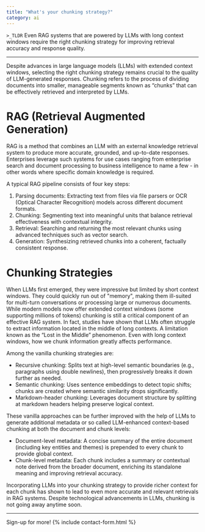 ```yaml
---
title: "What's your chunking strategy?"
category: ai
---
```



`>_TLDR`
Even RAG systems that are powered by LLMs with long context windows require the right chunking strategy for improving retrieval accuracy and response quality.

---

Despite advances in large language models (LLMs) with extended context windows, selecting the right chunking strategy remains crucial to the quality of LLM-generated responses. Chunking refers to the process of dividing documents into smaller, manageable segments known as “chunks” that can be effectively retrieved and interpreted by LLMs.

# RAG (Retrieval Augmented Generation)

RAG is a method that combines an LLM  with an external knowledge retrieval system to produce more accurate, grounded, and up-to-date responses. Enterprises leverage such systems for use cases ranging from enterprise search and document processing to business intelligence to name a few - in other words where specific domain knowledge is required. 

A typical RAG pipeline consists of four key steps:
1. Parsing documents: Extracting text from files via file parsers or OCR (Optical Character Recognition) models across different document formats.
2. Chunking: Segmenting text into meaningful units that balance retrieval effectiveness with contextual integrity.
3. Retrieval: Searching and returning the most relevant chunks using advanced techniques such as vector search.
4. Generation: Synthesizing retrieved chunks into a coherent, factually consistent response.

# Chunking Strategies

When LLMs first emerged, they were impressive but limited by short context windows. They could quickly run out of "memory", making them ill-suited for multi-turn conversations or processing large or numerous documents. While modern models now offer extended context windows (some supporting millions of tokens) chunking is still a critical component of an effective RAG system.
In fact, studies have shown that LLMs often struggle to extract information located in the middle of long contexts. A limitation known as the “Lost in the Middle” phenomenon. Even with long context windows, how we chunk information greatly affects performance.

Among the vanilla chunking strategies are:
- Recursive chunking: Splits text at high-level semantic boundaries (e.g., paragraphs using double newlines), then progressively breaks it down further as needed.
- Semantic chunking: Uses sentence embeddings to detect topic shifts; chunks are created where semantic similarity drops significantly.
- Markdown-header chunking: Leverages document structure by splitting at markdown headers helping preserve logical context.

These vanilla approaches can be further improved with the help of LLMs to generate additional metadata or so called LLM-enhanced context-based chunking at both the document and chunk levels:
- Document-level metadata: A concise summary of the entire document (including key entities and themes) is prepended to every chunk to provide global context.
- Chunk-level metadata: Each chunk includes a summary or contextual note derived from the broader document, enriching its standalone meaning and improving retrieval accuracy.

Incorporating LLMs into your chunking strategy to provide richer context for each chunk has shown to lead to even more accurate and relevant retrievals in RAG systems. Despite technological advancements in LLMs, chunking is not going away anytime soon.

---
Sign-up for more!
{% include contact-form.html %}
